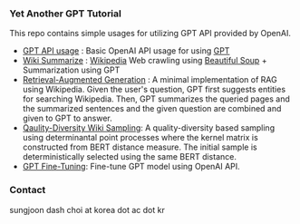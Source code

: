### Yet Another GPT Tutorial

This repo contains simple usages for utilizing GPT API provided by OpenAI. 
- [GPT API usage](https://github.com/sjchoi86/yet-another-gpt-tutorial/blob/main/code/demo_gpt_01_chat.ipynb)
: Basic OpenAI API usage for using [GPT](https://openai.com/gpt-4)
- [Wiki Summarize](https://github.com/sjchoi86/yet-another-gpt-tutorial/blob/main/code/demo_webcrawl_01_wiki.ipynb)
: [Wikipedia](https://www.wikipedia.org/) Web crawling using [Beautiful Soup](https://www.crummy.com/software/BeautifulSoup/bs4/doc/) + Summarization using GPT
- [Retrieval-Augmented Generation](https://github.com/sjchoi86/yet-another-gpt-tutorial/blob/main/code/demo_gpt_02_rag.ipynb)
: A minimal implementation of RAG using Wikipedia. Given the user's question, GPT first suggests entities for searching Wikipedia. Then, GPT summarizes the queried pages and the summarized sentences and the given question are combined and given to GPT to answer.
- [Qaulity-Diversity Wiki Sampling](https://github.com/sjchoi86/yet-another-gpt-tutorial/blob/main/code/demo_webcrawl_03_qd.ipynb): A quality-diversity based sampling using determinantal point processes where the kernel matrix is constructed from BERT distance measure. The initial sample is deterministically selected using the same BERT distance.
- [GPT Fine-Tuning](https://github.com/sjchoi86/yet-another-gpt-tutorial/blob/main/code/demo_gpt_03_finetune.ipynb): Fine-tune GPT model using OpenAI API. 

### Contact
sungjoon dash choi at korea dot ac dot kr
